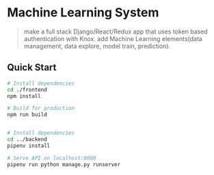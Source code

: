 # Machine Learning System

> make a full stack Django/React/Redux app that uses token based authentication with Knox.
> add Machine Learning elements(data management, data explore, model train, prediction).




## Quick Start

```bash
# Install dependencies
cd ./frontend
npm install

# Build for production
npm run build


# Install dependencies
cd ../backend
pipenv install

# Serve API on localhost:8000
pipenv run python manage.py runserver

```

